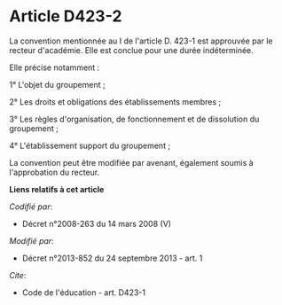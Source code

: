 # Article D423-2

La convention mentionnée au I de l'article D. 423-1 est approuvée par le recteur d'académie. Elle est conclue pour une durée
indéterminée. 

Elle précise notamment : 

1° L'objet du groupement ; 

2° Les droits et obligations des établissements membres ; 

3° Les règles d'organisation, de fonctionnement et de dissolution du groupement ; 

4° L'établissement support du groupement ; 

La convention peut être modifiée par avenant, également soumis à l'approbation du recteur.

**Liens relatifs à cet article**

_Codifié par_:

  - Décret n°2008-263 du 14 mars 2008 (V)

_Modifié par_:

  - Décret n°2013-852 du 24 septembre 2013 - art. 1

_Cite_:

  - Code de l'éducation - art. D423-1
